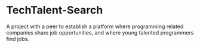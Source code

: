 # TechTalent-Search
A project with a peer to establish a platform where programming related companies share job opportunities, and where young talented programmers find jobs.
